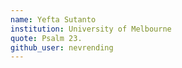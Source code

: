 ```yaml
---
name: Yefta Sutanto
institution: University of Melbourne
quote: Psalm 23.
github_user: nevrending
---
```

